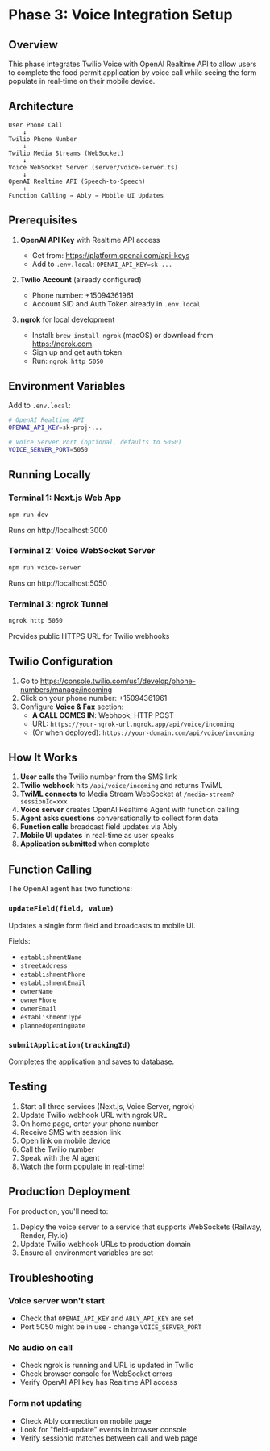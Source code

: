 # Phase 3: Voice Integration Setup

## Overview

This phase integrates Twilio Voice with OpenAI Realtime API to allow users to complete the food permit application by voice call while seeing the form populate in real-time on their mobile device.

## Architecture

```
User Phone Call
    ↓
Twilio Phone Number
    ↓
Twilio Media Streams (WebSocket)
    ↓
Voice WebSocket Server (server/voice-server.ts)
    ↓
OpenAI Realtime API (Speech-to-Speech)
    ↓
Function Calling → Ably → Mobile UI Updates
```

## Prerequisites

1. **OpenAI API Key** with Realtime API access
   - Get from: https://platform.openai.com/api-keys
   - Add to `.env.local`: `OPENAI_API_KEY=sk-...`

2. **Twilio Account** (already configured)
   - Phone number: +15094361961
   - Account SID and Auth Token already in `.env.local`

3. **ngrok** for local development
   - Install: `brew install ngrok` (macOS) or download from https://ngrok.com
   - Sign up and get auth token
   - Run: `ngrok http 5050`

## Environment Variables

Add to `.env.local`:

```bash
# OpenAI Realtime API
OPENAI_API_KEY=sk-proj-...

# Voice Server Port (optional, defaults to 5050)
VOICE_SERVER_PORT=5050
```

## Running Locally

### Terminal 1: Next.js Web App
```bash
npm run dev
```
Runs on http://localhost:3000

### Terminal 2: Voice WebSocket Server
```bash
npm run voice-server
```
Runs on http://localhost:5050

### Terminal 3: ngrok Tunnel
```bash
ngrok http 5050
```
Provides public HTTPS URL for Twilio webhooks

## Twilio Configuration

1. Go to https://console.twilio.com/us1/develop/phone-numbers/manage/incoming
2. Click on your phone number: +15094361961
3. Configure **Voice & Fax** section:
   - **A CALL COMES IN**: Webhook, HTTP POST
   - URL: `https://your-ngrok-url.ngrok.app/api/voice/incoming`
   - (Or when deployed): `https://your-domain.com/api/voice/incoming`

## How It Works

1. **User calls** the Twilio number from the SMS link
2. **Twilio webhook** hits `/api/voice/incoming` and returns TwiML
3. **TwiML connects** to Media Stream WebSocket at `/media-stream?sessionId=xxx`
4. **Voice server** creates OpenAI Realtime Agent with function calling
5. **Agent asks questions** conversationally to collect form data
6. **Function calls** broadcast field updates via Ably
7. **Mobile UI updates** in real-time as user speaks
8. **Application submitted** when complete

## Function Calling

The OpenAI agent has two functions:

### `updateField(field, value)`
Updates a single form field and broadcasts to mobile UI.

Fields:
- `establishmentName`
- `streetAddress`
- `establishmentPhone`
- `establishmentEmail`
- `ownerName`
- `ownerPhone`
- `ownerEmail`
- `establishmentType`
- `plannedOpeningDate`

### `submitApplication(trackingId)`
Completes the application and saves to database.

## Testing

1. Start all three services (Next.js, Voice Server, ngrok)
2. Update Twilio webhook URL with ngrok URL
3. On home page, enter your phone number
4. Receive SMS with session link
5. Open link on mobile device
6. Call the Twilio number
7. Speak with the AI agent
8. Watch the form populate in real-time!

## Production Deployment

For production, you'll need to:
1. Deploy the voice server to a service that supports WebSockets (Railway, Render, Fly.io)
2. Update Twilio webhook URLs to production domain
3. Ensure all environment variables are set

## Troubleshooting

### Voice server won't start
- Check that `OPENAI_API_KEY` and `ABLY_API_KEY` are set
- Port 5050 might be in use - change `VOICE_SERVER_PORT`

### No audio on call
- Check ngrok is running and URL is updated in Twilio
- Check browser console for WebSocket errors
- Verify OpenAI API key has Realtime API access

### Form not updating
- Check Ably connection on mobile page
- Look for "field-update" events in browser console
- Verify sessionId matches between call and web page
